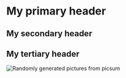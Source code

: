 # My primary header
## My secondary header
## My tertiary header

![Randomly generated pictures from picsum](https://picsum.photos/200/300)
